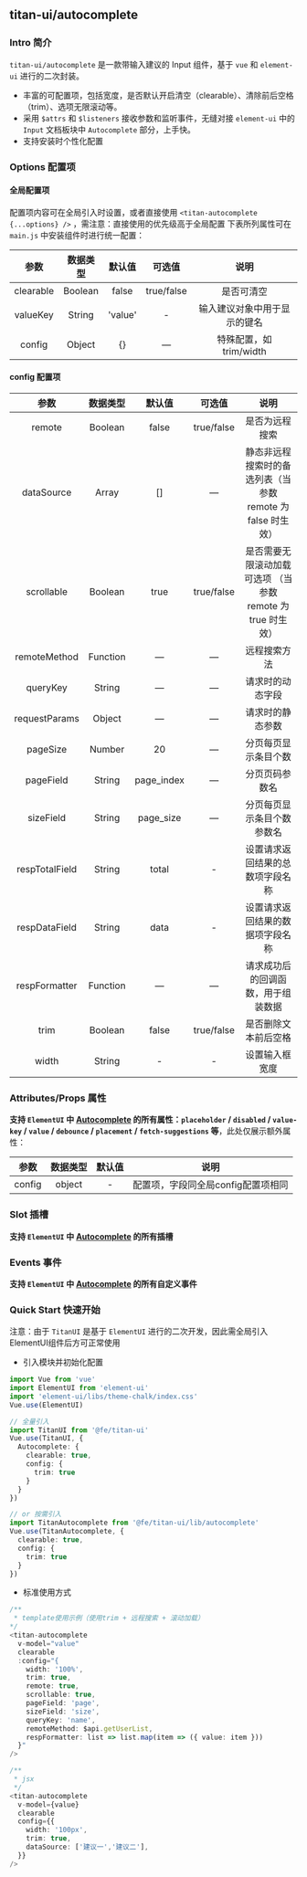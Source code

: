 ## titan-ui/autocomplete

### Intro 简介

`titan-ui/autocomplete` 是一款带输入建议的 Input 组件，基于 `vue` 和 `element-ui` 进行的二次封装。
- 丰富的可配置项，包括宽度，是否默认开启清空（clearable）、清除前后空格（trim）、选项无限滚动等。
- 采用 `$attrs` 和 `$listeners` 接收参数和监听事件，无缝对接 `element-ui` 中的 `Input` 文档板块中 `Autocomplete` 部分，上手快。
- 支持安装时个性化配置



### Options 配置项

#### 全局配置项

配置项内容可在全局引入时设置，或者直接使用 `<titan-autocomplete {...options} />` ，需注意：直接使用的优先级高于全局配置
下表所列属性可在 `main.js` 中安装组件时进行统一配置：

|   参数    | 数据类型 | 默认值  |   可选值   |             说明             |
| :-------: | :------: | :-----: | :--------: | :--------------------------: |
| clearable | Boolean  |  false  | true/false |          是否可清空          |
| valueKey  |  String  | 'value' |     -      | 输入建议对象中用于显示的键名 |
|  config   |  Object  |   {}    |     —      |   特殊配置，如 trim/width    |

#### config 配置项

|      参数      | 数据类型 |   默认值   |   可选值   |                             说明                             |
| :------------: | :------: | :--------: | :--------: | :----------------------------------------------------------: |
|     remote     | Boolean  |   false    | true/false |                        是否为远程搜索                        |
|   dataSource   |  Array   |     []     |     —      | 静态非远程搜索时的备选列表（当 参数 remote 为 false 时生效） |
|   scrollable   | Boolean  |    true    | true/false | 是否需要无限滚动加载可选项 （当 参数 remote 为 true 时生效） |
|  remoteMethod  | Function |     —      |     —      |                         远程搜索方法                         |
|    queryKey    |  String  |     —      |     —      |                       请求时的动态字段                       |
| requestParams  |  Object  |     —      |     —      |                       请求时的静态参数                       |
|    pageSize    |  Number  |     20     |     —      |                     分页每页显示条目个数                     |
|   pageField    |  String  | page_index |     —      |                        分页页码参数名                        |
|   sizeField    |  String  | page_size  |     —      |                  分页每页显示条目个数参数名                  |
| respTotalField |  String  |   total    |     -      |               设置请求返回结果的总数项字段名称               |
| respDataField  |  String  |    data    |     -      |               设置请求返回结果的数据项字段名称               |
| respFormatter  | Function |     —      |     —      |              请求成功后的回调函数，用于组装数据              |
|      trim      | Boolean  |   false    | true/false |                     是否删除文本前后空格                     |
|     width      |  String  |     -      |     -      |                        设置输入框宽度                        |

### Attributes/Props 属性

**支持 `ElementUI` 中 [Autocomplete](https://element.eleme.cn/#/zh-CN/component/Input) 的所有属性：`placeholder` / `disabled` / `value-key` / `value` / `debounce` / `placement` / `fetch-suggestions` 等**，此处仅展示额外属性：

|  参数  | 数据类型 | 默认值 |                说明                |
| :----: | :------: | :----: | :--------------------------------: |
| config |  object  |   -    | 配置项，字段同全局config配置项相同 |

### Slot 插槽

**支持 `ElementUI` 中 [Autocomplete](https://element.eleme.cn/#/zh-CN/component/Input) 的所有插槽**

### Events 事件

**支持 `ElementUI` 中 [Autocomplete](https://element.eleme.cn/#/zh-CN/component/Input) 的所有自定义事件**

### Quick Start 快速开始

注意：由于 `TitanUI` 是基于 `ElementUI` 进行的二次开发，因此需全局引入ElementUI组件后方可正常使用

- 引入模块并初始化配置

```ts
import Vue from 'vue'
import ElementUI from 'element-ui'
import 'element-ui/libs/theme-chalk/index.css'
Vue.use(ElementUI)

// 全量引入
import TitanUI from '@fe/titan-ui'
Vue.use(TitanUI, {
  Autocomplete: {
    clearable: true,
    config: {
      trim: true
    }
  }
})

// or 按需引入
import TitanAutocomplete from '@fe/titan-ui/lib/autocomplete'
Vue.use(TitanAutocomplete, {
  clearable: true,
  config: {
    trim: true
  }
})

```

- 标准使用方式

```ts
/**
 * template使用示例（使用trim + 远程搜索 + 滚动加载）
*/
<titan-autocomplete
  v-model="value"
  clearable
  :config="{
    width: '100%',
    trim: true,
    remote: true,
    scrollable: true,
    pageField: 'page',
    sizeField: 'size',
    queryKey: 'name',
    remoteMethod: $api.getUserList,
    respFormatter: list => list.map(item => ({ value: item }))
  }"
/>

/**
 * jsx
 */
<titan-autocomplete
  v-model={value}
  clearable
  config={{
    width: '100px',
    trim: true,
    dataSource: ['建议一','建议二'],
  }}
/>
```

